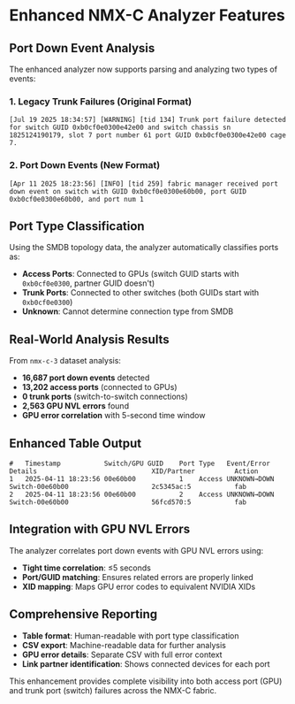 # Enhanced NMX-C Analyzer Features

## Port Down Event Analysis

The enhanced analyzer now supports parsing and analyzing two types of events:

### 1. Legacy Trunk Failures (Original Format)
```
[Jul 19 2025 18:34:57] [WARNING] [tid 134] Trunk port failure detected for switch GUID 0xb0cf0e0300e42e00 and switch chassis sn 1825124190179, slot 7 port number 61 port GUID 0xb0cf0e0300e42e00 cage 7.
```

### 2. Port Down Events (New Format)
```
[Apr 11 2025 18:23:56] [INFO] [tid 259] fabric manager received port down event on switch with GUID 0xb0cf0e0300e60b00, port GUID 0xb0cf0e0300e60b00, and port num 1
```

## Port Type Classification

Using the SMDB topology data, the analyzer automatically classifies ports as:

- **Access Ports**: Connected to GPUs (switch GUID starts with `0xb0cf0e0300`, partner GUID doesn't)
- **Trunk Ports**: Connected to other switches (both GUIDs start with `0xb0cf0e0300`)
- **Unknown**: Cannot determine connection type from SMDB

## Real-World Analysis Results

From `nmx-c-3` dataset analysis:
- **16,687 port down events** detected
- **13,202 access ports** (connected to GPUs)
- **0 trunk ports** (switch-to-switch connections)
- **2,563 GPU NVL errors** found
- **GPU error correlation** with 5-second time window

## Enhanced Table Output

```
#   Timestamp           Switch/GPU GUID    Port Type   Event/Error  Details                             XID/Partner          Action
1   2025-04-11 18:23:56 00e60b00           1    Access UNKNOWN→DOWN Switch-00e60b00                     2c5345ac:5           fab
2   2025-04-11 18:23:56 00e60b00           2    Access UNKNOWN→DOWN Switch-00e60b00                     56fcd570:5           fab
```

## Integration with GPU NVL Errors

The analyzer correlates port down events with GPU NVL errors using:
- **Tight time correlation**: ≤5 seconds
- **Port/GUID matching**: Ensures related errors are properly linked
- **XID mapping**: Maps GPU error codes to equivalent NVIDIA XIDs

## Comprehensive Reporting

- **Table format**: Human-readable with port type classification
- **CSV export**: Machine-readable data for further analysis
- **GPU error details**: Separate CSV with full error context
- **Link partner identification**: Shows connected devices for each port

This enhancement provides complete visibility into both access port (GPU) and trunk port (switch) failures across the NMX-C fabric. 